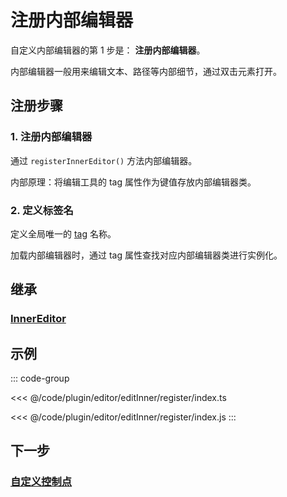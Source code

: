 # 注册内部编辑器

自定义内部编辑器的第 1 步是： **注册内部编辑器**。

内部编辑器一般用来编辑文本、路径等内部细节，通过双击元素打开。

## 注册步骤

### 1. 注册内部编辑器

通过 `registerInnerEditor()` 方法内部编辑器。

内部原理：将编辑工具的 tag 属性作为键值存放内部编辑器类。

### 2. 定义标签名

定义全局唯一的 [tag](/reference/property/layer.md#tag-string) 名称。

加载内部编辑器时，通过 tag 属性查找对应内部编辑器类进行实例化。

## 继承

### [InnerEditor](../InnerEditor.md)

## 示例

::: code-group

<<< @/code/plugin/editor/editInner/register/index.ts

<<< @/code/plugin/editor/editInner/register/index.js
:::

## 下一步

### [自定义控制点](/plugin/in/editor/editInner/load.md)
